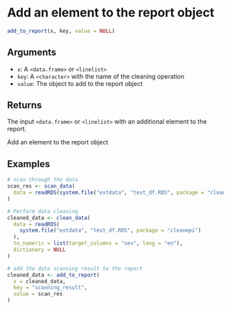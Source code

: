 # Add an element to the report object

```r
add_to_report(x, key, value = NULL)
```

## Arguments

- `x`: A `<data.frame>` or `<linelist>`
- `key`: A `<character>` with the name of the cleaning operation
- `value`: The object to add to the report object

## Returns

The input `<data.frame>` or `<linelist>` with an additional element to the report.

Add an element to the report object

## Examples

```r
# scan through the data
scan_res <- scan_data(
  data = readRDS(system.file("extdata", "test_df.RDS", package = "cleanepi"))
)

# Perform data cleaning
cleaned_data <- clean_data(
  data = readRDS(
    system.file("extdata", "test_df.RDS", package = "cleanepi")
  ),
  to_numeric = list(target_columns = "sex", lang = "en"),
  dictionary = NULL
)

# add the data scanning result to the report
cleaned_data <- add_to_report(
  x = cleaned_data,
  key = "scanning_result",
  value = scan_res
)
```
